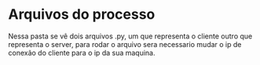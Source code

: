 # Arquivos do processo

Nessa pasta se vê dois arquivos .py, um que representa o cliente outro que representa o server, para rodar o arquivo sera necessario mudar o ip de conexão do cliente para o ip da sua maquina.
